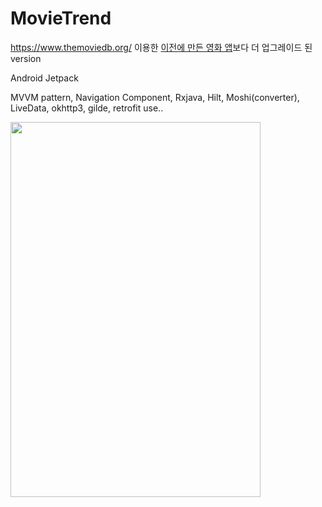 # MovieTrend


https://www.themoviedb.org/ 이용한 [이전에 만든 영화 앱](https://github.com/SwKims/MVVM_MovieApp)보다 더 업그레이드 된 version


Android Jetpack

MVVM pattern, Navigation Component, Rxjava, Hilt, Moshi(converter), LiveData, okhttp3, gilde, retrofit use..


<img src="https://user-images.githubusercontent.com/71965874/107483462-6f4cd380-6bc4-11eb-86b3-a9e43e9eb98e.PNG" width="400" height="600">

